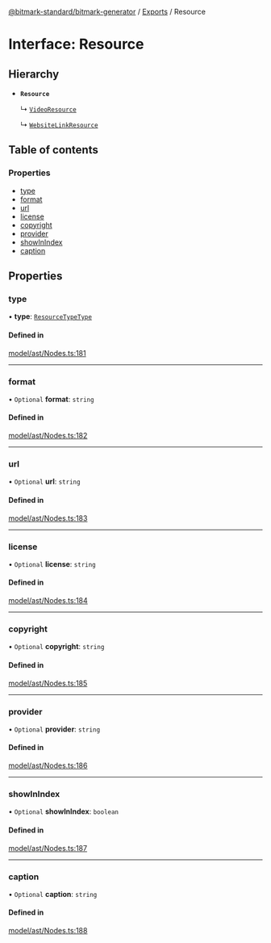 [@bitmark-standard/bitmark-generator](../API.md) / [Exports](../modules.md) / Resource

# Interface: Resource

## Hierarchy

- **`Resource`**

  ↳ [`VideoResource`](VideoResource.md)

  ↳ [`WebsiteLinkResource`](WebsiteLinkResource.md)

## Table of contents

### Properties

- [type](Resource.md#type)
- [format](Resource.md#format)
- [url](Resource.md#url)
- [license](Resource.md#license)
- [copyright](Resource.md#copyright)
- [provider](Resource.md#provider)
- [showInIndex](Resource.md#showInIndex)
- [caption](Resource.md#caption)

## Properties

### type

• **type**: [`ResourceTypeType`](../modules.md#ResourceTypeType)

#### Defined in

[model/ast/Nodes.ts:181](https://github.com/getMoreBrain/bitmark-generator/blob/416295c/src/model/ast/Nodes.ts#L181)

___

### format

• `Optional` **format**: `string`

#### Defined in

[model/ast/Nodes.ts:182](https://github.com/getMoreBrain/bitmark-generator/blob/416295c/src/model/ast/Nodes.ts#L182)

___

### url

• `Optional` **url**: `string`

#### Defined in

[model/ast/Nodes.ts:183](https://github.com/getMoreBrain/bitmark-generator/blob/416295c/src/model/ast/Nodes.ts#L183)

___

### license

• `Optional` **license**: `string`

#### Defined in

[model/ast/Nodes.ts:184](https://github.com/getMoreBrain/bitmark-generator/blob/416295c/src/model/ast/Nodes.ts#L184)

___

### copyright

• `Optional` **copyright**: `string`

#### Defined in

[model/ast/Nodes.ts:185](https://github.com/getMoreBrain/bitmark-generator/blob/416295c/src/model/ast/Nodes.ts#L185)

___

### provider

• `Optional` **provider**: `string`

#### Defined in

[model/ast/Nodes.ts:186](https://github.com/getMoreBrain/bitmark-generator/blob/416295c/src/model/ast/Nodes.ts#L186)

___

### showInIndex

• `Optional` **showInIndex**: `boolean`

#### Defined in

[model/ast/Nodes.ts:187](https://github.com/getMoreBrain/bitmark-generator/blob/416295c/src/model/ast/Nodes.ts#L187)

___

### caption

• `Optional` **caption**: `string`

#### Defined in

[model/ast/Nodes.ts:188](https://github.com/getMoreBrain/bitmark-generator/blob/416295c/src/model/ast/Nodes.ts#L188)
